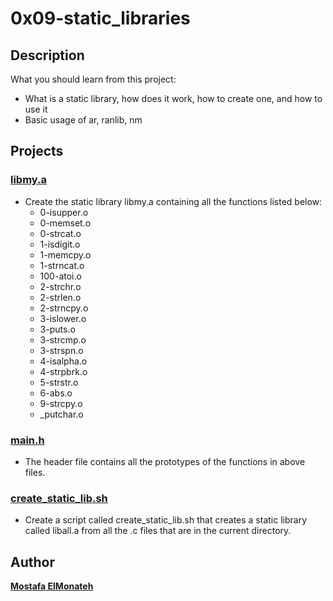 # **0x09-static_libraries**
## **Description**
What you should learn from this project:
- What is a static library, how does it work, how to create one, and how to use it
- Basic usage of ar, ranlib, nm
## **Projects**
### **[libmy.a](https://github.com/Mostafa-ElMonateh/alx-low_level_programming/blob/main/0x09-static_libraries/libmy.a)**
- Create the static library libmy.a containing all the functions listed below:
	- 0-isupper.o
	- 0-memset.o
	- 0-strcat.o
	- 1-isdigit.o
	- 1-memcpy.o
	- 1-strncat.o
	- 100-atoi.o
	- 2-strchr.o
	- 2-strlen.o
	- 2-strncpy.o
	- 3-islower.o
	- 3-puts.o
	- 3-strcmp.o
	- 3-strspn.o
	- 4-isalpha.o
	- 4-strpbrk.o
	- 5-strstr.o
	- 6-abs.o
	- 9-strcpy.o
	- _putchar.o
### **[main.h](https://github.com/Mostafa-ElMonateh/alx-low_level_programming/blob/main/0x09-static_libraries/main.h)**
- The header file contains all the prototypes of the functions in above files.
### **[create_static_lib.sh](https://github.com/Mostafa-ElMonateh/alx-low_level_programming/blob/main/0x09-static_libraries/create_static_lib.sh)**
- Create a script called create_static_lib.sh that creates a static library called liball.a from all the .c files that are in the current directory.
## **Author**
**[Mostafa ElMonateh](https://github.com/Mostafa-ElMonateh)**
